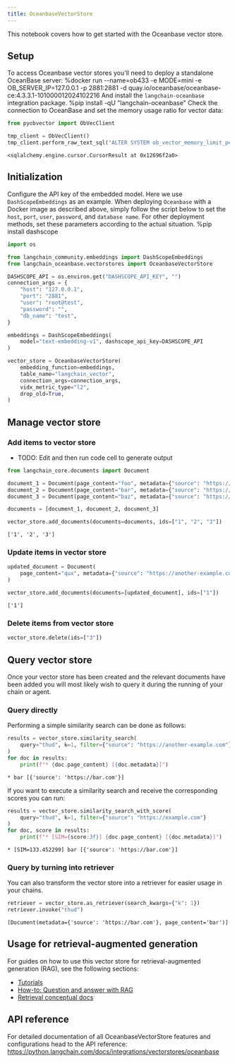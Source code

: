 ```yaml
---
title: OceanbaseVectorStore
---
```


This notebook covers how to get started with the Oceanbase vector store.

## Setup

To access Oceanbase vector stores you'll need to deploy a standalone OceanBase server:
%docker run --name=ob433 -e MODE=mini -e OB_SERVER_IP=127.0.0.1 -p 2881:2881 -d quay.io/oceanbase/oceanbase-ce:4.3.3.1-101000012024102216
And install the `langchain-oceanbase` integration package.
%pip install -qU "langchain-oceanbase"
Check the connection to OceanBase and set the memory usage ratio for vector data:


```python
from pyobvector import ObVecClient

tmp_client = ObVecClient()
tmp_client.perform_raw_text_sql("ALTER SYSTEM ob_vector_memory_limit_percentage = 30")
```



```output
<sqlalchemy.engine.cursor.CursorResult at 0x12696f2a0>
```


## Initialization

Configure the API key of the embedded model. Here we use `DashScopeEmbeddings` as an example. When deploying `Oceanbase` with a Docker image as described above, simply follow the script below to set the `host`, `port`, `user`, `password`, and `database name`. For other deployment methods, set these parameters according to the actual situation.
%pip install dashscope

```python
import os

from langchain_community.embeddings import DashScopeEmbeddings
from langchain_oceanbase.vectorstores import OceanbaseVectorStore

DASHSCOPE_API = os.environ.get("DASHSCOPE_API_KEY", "")
connection_args = {
    "host": "127.0.0.1",
    "port": "2881",
    "user": "root@test",
    "password": "",
    "db_name": "test",
}

embeddings = DashScopeEmbeddings(
    model="text-embedding-v1", dashscope_api_key=DASHSCOPE_API
)

vector_store = OceanbaseVectorStore(
    embedding_function=embeddings,
    table_name="langchain_vector",
    connection_args=connection_args,
    vidx_metric_type="l2",
    drop_old=True,
)
```

## Manage vector store

### Add items to vector store

- TODO: Edit and then run code cell to generate output


```python
from langchain_core.documents import Document

document_1 = Document(page_content="foo", metadata={"source": "https://foo.com"})
document_2 = Document(page_content="bar", metadata={"source": "https://bar.com"})
document_3 = Document(page_content="baz", metadata={"source": "https://baz.com"})

documents = [document_1, document_2, document_3]

vector_store.add_documents(documents=documents, ids=["1", "2", "3"])
```



```output
['1', '2', '3']
```


### Update items in vector store


```python
updated_document = Document(
    page_content="qux", metadata={"source": "https://another-example.com"}
)

vector_store.add_documents(documents=[updated_document], ids=["1"])
```



```output
['1']
```


### Delete items from vector store


```python
vector_store.delete(ids=["3"])
```

## Query vector store

Once your vector store has been created and the relevant documents have been added you will most likely wish to query it during the running of your chain or agent.

### Query directly

Performing a simple similarity search can be done as follows:


```python
results = vector_store.similarity_search(
    query="thud", k=1, filter={"source": "https://another-example.com"}
)
for doc in results:
    print(f"* {doc.page_content} [{doc.metadata}]")
```
```output
* bar [{'source': 'https://bar.com'}]
```
If you want to execute a similarity search and receive the corresponding scores you can run:


```python
results = vector_store.similarity_search_with_score(
    query="thud", k=1, filter={"source": "https://example.com"}
)
for doc, score in results:
    print(f"* [SIM={score:3f}] {doc.page_content} [{doc.metadata}]")
```
```output
* [SIM=133.452299] bar [{'source': 'https://bar.com'}]
```
### Query by turning into retriever

You can also transform the vector store into a retriever for easier usage in your chains.


```python
retriever = vector_store.as_retriever(search_kwargs={"k": 1})
retriever.invoke("thud")
```



```output
[Document(metadata={'source': 'https://bar.com'}, page_content='bar')]
```


## Usage for retrieval-augmented generation

For guides on how to use this vector store for retrieval-augmented generation (RAG), see the following sections:

- [Tutorials](/oss/tutorials/)
- [How-to: Question and answer with RAG](https://python.langchain.com/docs/how_to/#qa-with-rag)
- [Retrieval conceptual docs](https://python.langchain.com/docs/concepts/#retrieval)

## API reference

For detailed documentation of all OceanbaseVectorStore features and configurations head to the API reference: https://python.langchain.com/docs/integrations/vectorstores/oceanbase
